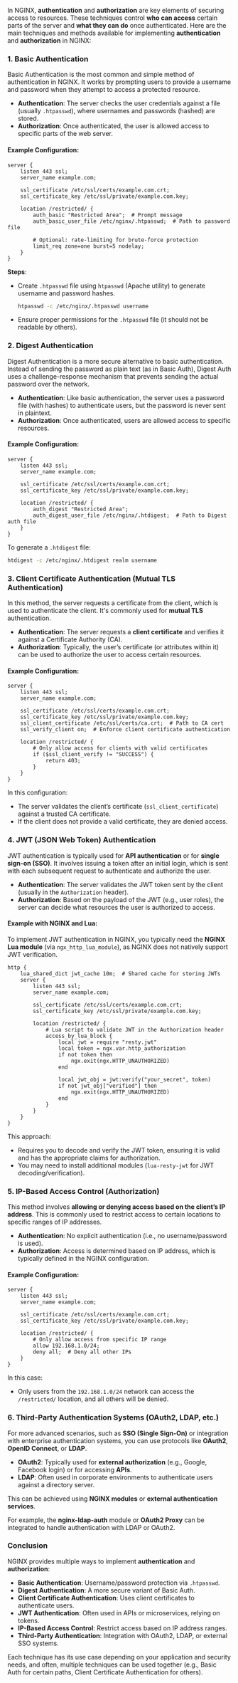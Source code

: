 In NGINX, **authentication** and **authorization** are key elements of securing access to resources. These techniques control **who can access** certain parts of the server and **what they can do** once authenticated. Here are the main techniques and methods available for implementing **authentication** and **authorization** in NGINX:

### 1. **Basic Authentication**

Basic Authentication is the most common and simple method of authentication in NGINX. It works by prompting users to provide a username and password when they attempt to access a protected resource.

- **Authentication**: The server checks the user credentials against a file (usually `.htpasswd`), where usernames and passwords (hashed) are stored.
- **Authorization**: Once authenticated, the user is allowed access to specific parts of the web server.

#### Example Configuration:
```nginx
server {
    listen 443 ssl;
    server_name example.com;

    ssl_certificate /etc/ssl/certs/example.com.crt;
    ssl_certificate_key /etc/ssl/private/example.com.key;

    location /restricted/ {
        auth_basic "Restricted Area";  # Prompt message
        auth_basic_user_file /etc/nginx/.htpasswd;  # Path to password file

        # Optional: rate-limiting for brute-force protection
        limit_req zone=one burst=5 nodelay;
    }
}
```

**Steps**:
- Create `.htpasswd` file using `htpasswd` (Apache utility) to generate username and password hashes.
  ```bash
  htpasswd -c /etc/nginx/.htpasswd username
  ```
- Ensure proper permissions for the `.htpasswd` file (it should not be readable by others).

### 2. **Digest Authentication**

Digest Authentication is a more secure alternative to basic authentication. Instead of sending the password as plain text (as in Basic Auth), Digest Auth uses a challenge-response mechanism that prevents sending the actual password over the network.

- **Authentication**: Like basic authentication, the server uses a password file (with hashes) to authenticate users, but the password is never sent in plaintext.
- **Authorization**: Once authenticated, users are allowed access to specific resources.

#### Example Configuration:
```nginx
server {
    listen 443 ssl;
    server_name example.com;

    ssl_certificate /etc/ssl/certs/example.com.crt;
    ssl_certificate_key /etc/ssl/private/example.com.key;

    location /restricted/ {
        auth_digest "Restricted Area";
        auth_digest_user_file /etc/nginx/.htdigest;  # Path to Digest auth file
    }
}
```

To generate a `.htdigest` file:
```bash
htdigest -c /etc/nginx/.htdigest realm username
```

### 3. **Client Certificate Authentication (Mutual TLS Authentication)**

In this method, the server requests a certificate from the client, which is used to authenticate the client. It's commonly used for **mutual TLS** authentication.

- **Authentication**: The server requests a **client certificate** and verifies it against a Certificate Authority (CA).
- **Authorization**: Typically, the user’s certificate (or attributes within it) can be used to authorize the user to access certain resources.

#### Example Configuration:
```nginx
server {
    listen 443 ssl;
    server_name example.com;

    ssl_certificate /etc/ssl/certs/example.com.crt;
    ssl_certificate_key /etc/ssl/private/example.com.key;
    ssl_client_certificate /etc/ssl/certs/ca.crt;  # Path to CA cert
    ssl_verify_client on;  # Enforce client certificate authentication

    location /restricted/ {
        # Only allow access for clients with valid certificates
        if ($ssl_client_verify != "SUCCESS") {
            return 403;
        }
    }
}
```

In this configuration:
- The server validates the client’s certificate (`ssl_client_certificate`) against a trusted CA certificate.
- If the client does not provide a valid certificate, they are denied access.

### 4. **JWT (JSON Web Token) Authentication**

JWT authentication is typically used for **API authentication** or for **single sign-on (SSO)**. It involves issuing a token after an initial login, which is sent with each subsequent request to authenticate and authorize the user.

- **Authentication**: The server validates the JWT token sent by the client (usually in the `Authorization` header).
- **Authorization**: Based on the payload of the JWT (e.g., user roles), the server can decide what resources the user is authorized to access.

#### Example with NGINX and Lua:
To implement JWT authentication in NGINX, you typically need the **NGINX Lua module** (via `ngx_http_lua_module`), as NGINX does not natively support JWT verification.

```nginx
http {
    lua_shared_dict jwt_cache 10m;  # Shared cache for storing JWTs
    server {
        listen 443 ssl;
        server_name example.com;

        ssl_certificate /etc/ssl/certs/example.com.crt;
        ssl_certificate_key /etc/ssl/private/example.com.key;

        location /restricted/ {
            # Lua script to validate JWT in the Authorization header
            access_by_lua_block {
                local jwt = require "resty.jwt"
                local token = ngx.var.http_authorization
                if not token then
                    ngx.exit(ngx.HTTP_UNAUTHORIZED)
                end

                local jwt_obj = jwt:verify("your_secret", token)
                if not jwt_obj["verified"] then
                    ngx.exit(ngx.HTTP_UNAUTHORIZED)
                end
            }
        }
    }
}
```

This approach:
- Requires you to decode and verify the JWT token, ensuring it is valid and has the appropriate claims for authorization.
- You may need to install additional modules (`lua-resty-jwt` for JWT decoding/verification).

### 5. **IP-Based Access Control (Authorization)**

This method involves **allowing or denying access based on the client’s IP address**. This is commonly used to restrict access to certain locations to specific ranges of IP addresses.

- **Authentication**: No explicit authentication (i.e., no username/password is used).
- **Authorization**: Access is determined based on IP address, which is typically defined in the NGINX configuration.

#### Example Configuration:
```nginx
server {
    listen 443 ssl;
    server_name example.com;

    ssl_certificate /etc/ssl/certs/example.com.crt;
    ssl_certificate_key /etc/ssl/private/example.com.key;

    location /restricted/ {
        # Only allow access from specific IP range
        allow 192.168.1.0/24;
        deny all;  # Deny all other IPs
    }
}
```

In this case:
- Only users from the `192.168.1.0/24` network can access the `/restricted/` location, and all others will be denied.

### 6. **Third-Party Authentication Systems (OAuth2, LDAP, etc.)**

For more advanced scenarios, such as **SSO (Single Sign-On)** or integration with enterprise authentication systems, you can use protocols like **OAuth2**, **OpenID Connect**, or **LDAP**.

- **OAuth2**: Typically used for **external authorization** (e.g., Google, Facebook login) or for accessing **APIs**.
- **LDAP**: Often used in corporate environments to authenticate users against a directory server.

This can be achieved using **NGINX modules** or **external authentication services**. 

For example, the **nginx-ldap-auth** module or **OAuth2 Proxy** can be integrated to handle authentication with LDAP or OAuth2.

### Conclusion

NGINX provides multiple ways to implement **authentication** and **authorization**:

- **Basic Authentication**: Username/password protection via `.htpasswd`.
- **Digest Authentication**: A more secure variant of Basic Auth.
- **Client Certificate Authentication**: Uses client certificates to authenticate users.
- **JWT Authentication**: Often used in APIs or microservices, relying on tokens.
- **IP-Based Access Control**: Restrict access based on IP address ranges.
- **Third-Party Authentication**: Integration with OAuth2, LDAP, or external SSO systems.

Each technique has its use case depending on your application and security needs, and often, multiple techniques can be used together (e.g., Basic Auth for certain paths, Client Certificate Authentication for others).